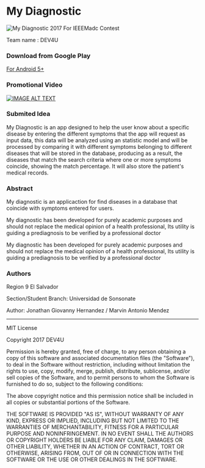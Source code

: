 # My Diagnostic

![My Diagnostic 2017](https://github.com/Tonysmarv/My_diagnostic/blob/master/poster.jpg)
For IEEEMadc Contest

Team name : DEV4U

### Download from Google Play

[For Android 5+](https://play.google.com/store/apps/details?id=org.dev4u.hv.my_diagnostic)

### Promotional Video

[![IMAGE ALT TEXT](https://github.com/Tonysmarv/My_diagnostic/blob/master/preview.png)](https://youtu.be/6xzdRqEHd6w "My Diagnostic Video")


### Submited Idea

My Diagnostic is an app designed to help the user know about a specific disease by entering the different symptoms that the app will request as input data, this data will be analyzed using an statistic model and will be processed by comparing it with different symptoms belonging to different diseases that will be stored in the database, producing as a result, the diseases that match the search criteria where one or more symptoms coincide, showing the match percentage. It will also store the patient's medical records.

### Abstract

My diagnostic is an applicaction for find diseases in a database that coincide with symptoms entered for users.

My diagnostic has been developed for purely academic purposes and should not replace the medical opinion of a
health professional, Its utility is guiding a prediagnosis to be verified by a professional doctor

My diagnostic has been developed for purely academic purposes and should not replace the medical opinion of a
health professional, Its utility is guiding a prediagnosis to be verified by a professional doctor

### Authors

Region 9 El Salvador

Section/Student Branch: Universidad de Sonsonate

Author: Jonathan Giovanny Hernandez / Marvin Antonio Mendez

<hr>

MIT License

Copyright 2017 DEV4U

Permission is hereby granted, free of charge, to any person obtaining a copy of this software and associated documentation files (the "Software"), to deal in the Software without restriction, including without limitation the rights to use, copy, modify, merge, publish, distribute, sublicense, and/or sell copies of the Software, and to permit persons to whom the Software is furnished to do so, subject to the following conditions:

The above copyright notice and this permission notice shall be included in all copies or substantial portions of the Software.

THE SOFTWARE IS PROVIDED "AS IS", WITHOUT WARRANTY OF ANY KIND, EXPRESS OR IMPLIED, INCLUDING BUT NOT LIMITED TO THE WARRANTIES OF MERCHANTABILITY, FITNESS FOR A PARTICULAR PURPOSE AND NONINFRINGEMENT. IN NO EVENT SHALL THE AUTHORS OR COPYRIGHT HOLDERS BE LIABLE FOR ANY CLAIM, DAMAGES OR OTHER LIABILITY, WHETHER IN AN ACTION OF CONTRACT, TORT OR OTHERWISE, ARISING FROM, OUT OF OR IN CONNECTION WITH THE SOFTWARE OR THE USE OR OTHER DEALINGS IN THE SOFTWARE.



